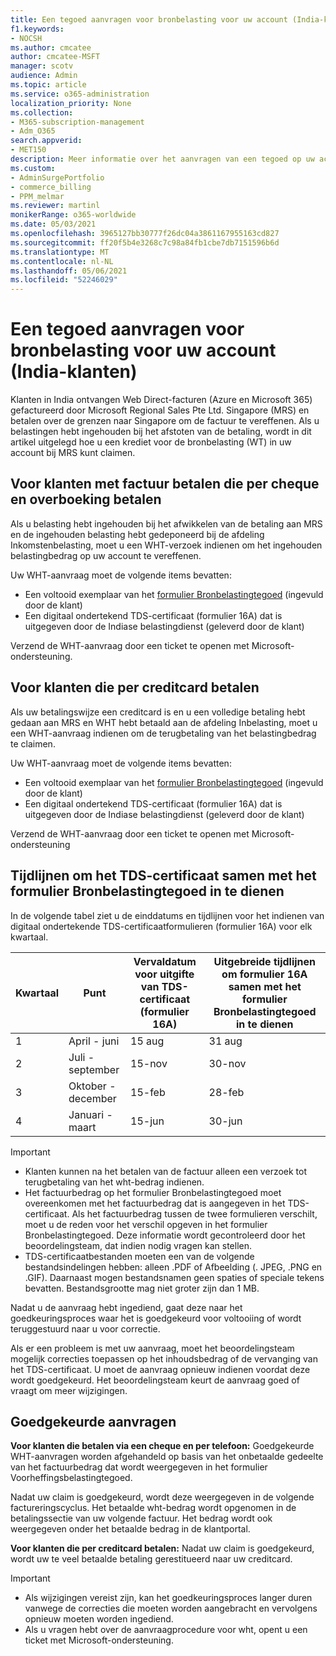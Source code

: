 ```yaml
---
title: Een tegoed aanvragen voor bronbelasting voor uw account (India-klanten)
f1.keywords:
- NOCSH
ms.author: cmcatee
author: cmcatee-MSFT
manager: scotv
audience: Admin
ms.topic: article
ms.service: o365-administration
localization_priority: None
ms.collection:
- M365-subscription-management
- Adm_O365
search.appverid:
- MET150
description: Meer informatie over het aanvragen van een tegoed op uw account voor bronbelasting die u hebt betaald. Dit artikel is alleen van toepassing op klanten in India.
ms.custom:
- AdminSurgePortfolio
- commerce_billing
- PPM_melmar
ms.reviewer: martinl
monikerRange: o365-worldwide
ms.date: 05/03/2021
ms.openlocfilehash: 3965127bb30777f26dc04a3861167955163cd827
ms.sourcegitcommit: ff20f5b4e3268c7c98a84fb1cbe7db7151596b6d
ms.translationtype: MT
ms.contentlocale: nl-NL
ms.lasthandoff: 05/06/2021
ms.locfileid: "52246029"
---
```

# <a name="request-a-credit-for-withholding-tax-on-your-account-india-customers"></a>Een tegoed aanvragen voor bronbelasting voor uw account (India-klanten)

Klanten in India ontvangen Web Direct-facturen (Azure en Microsoft 365) gefactureerd door Microsoft Regional Sales Pte Ltd. Singapore (MRS) en betalen over de grenzen naar Singapore om de factuur te vereffenen. Als u belastingen hebt ingehouden bij het afstoten van de betaling, wordt in dit artikel uitgelegd hoe u een krediet voor de bronbelasting (WT) in uw account bij MRS kunt claimen.

## <a name="for-invoice-pay-customers-who-pay-by-check-and-wire"></a>Voor klanten met factuur betalen die per cheque en overboeking betalen

Als u belasting hebt ingehouden bij het afwikkelen van de betaling aan MRS en de ingehouden belasting hebt gedeponeerd bij de afdeling Inkomstenbelasting, moet u een WHT-verzoek indienen om het ingehouden belastingbedrag op uw account te vereffenen.

Uw WHT-aanvraag moet de volgende items bevatten:

- Een voltooid exemplaar van het [formulier Bronbelastingtegoed](https://download.microsoft.com/download/a/2/a/a2a35969-2d54-4faa-ba41-6a50525eba70/WHT%20Credit%20Form%20-%20India.docx) (ingevuld door de klant)
- Een digitaal ondertekend TDS-certificaat (formulier 16A) dat is uitgegeven door de Indiase belastingdienst (geleverd door de klant)

Verzend de WHT-aanvraag door een ticket te openen met Microsoft-ondersteuning.

## <a name="for-customers-who-pay-by-credit-card"></a>Voor klanten die per creditcard betalen

Als uw betalingswijze een creditcard is en u een volledige betaling hebt gedaan aan MRS en WHT hebt betaald aan de afdeling Inbelasting, moet u een WHT-aanvraag indienen om de terugbetaling van het belastingbedrag te claimen.

Uw WHT-aanvraag moet de volgende items bevatten:

- Een voltooid exemplaar van het [formulier Bronbelastingtegoed](https://download.microsoft.com/download/a/2/a/a2a35969-2d54-4faa-ba41-6a50525eba70/WHT%20Credit%20Form%20-%20India.docx) (ingevuld door de klant)
- Een digitaal ondertekend TDS-certificaat (formulier 16A) dat is uitgegeven door de Indiase belastingdienst (geleverd door de klant)

Verzend de WHT-aanvraag door een ticket te openen met Microsoft-ondersteuning

## <a name="timelines-to-submit-the-tds-certificate-together-with-the-withholding-tax-credit-form"></a>Tijdlijnen om het TDS-certificaat samen met het formulier Bronbelastingtegoed in te dienen

In de volgende tabel ziet u de einddatums en tijdlijnen voor het indienen van digitaal ondertekende TDS-certificaatformulieren (formulier 16A) voor elk kwartaal.

| Kwartaal | Punt | Vervaldatum voor uitgifte van TDS-certificaat (formulier 16A) | Uitgebreide tijdlijnen om formulier 16A samen met het formulier Bronbelastingtegoed in te dienen |
|-|-|-|-|
| 1 | April - juni | 15 aug | 31 aug |
| 2 | Juli - september | 15-nov | 30-nov |
| 3 | Oktober - december | 15-feb | 28-feb |
| 4 | Januari - maart | 15-jun | 30-jun |

> [!IMPORTANT]
>
> - Klanten kunnen na het betalen van de factuur alleen een verzoek tot terugbetaling van het wht-bedrag indienen.
> - Het factuurbedrag op het formulier Bronbelastingtegoed moet overeenkomen met het factuurbedrag dat is aangegeven in het TDS-certificaat. Als het factuurbedrag tussen de twee formulieren verschilt, moet u de reden voor het verschil opgeven in het formulier Bronbelastingtegoed. Deze informatie wordt gecontroleerd door het beoordelingsteam, dat indien nodig vragen kan stellen.
> - TDS-certificaatbestanden moeten een van de volgende bestandsindelingen hebben: alleen .PDF of Afbeelding (. JPEG, .PNG en .GIF). Daarnaast mogen bestandsnamen geen spaties of speciale tekens bevatten. Bestandsgrootte mag niet groter zijn dan 1 MB.

Nadat u de aanvraag hebt ingediend, gaat deze naar het goedkeuringsproces waar het is goedgekeurd voor voltooiing of wordt teruggestuurd naar u voor correctie.

Als er een probleem is met uw aanvraag, moet het beoordelingsteam mogelijk correcties toepassen op het inhoudsbedrag of de vervanging van het TDS-certificaat. U moet de aanvraag opnieuw indienen voordat deze wordt goedgekeurd. Het beoordelingsteam keurt de aanvraag goed of vraagt om meer wijzigingen.

## <a name="approved-requests"></a>Goedgekeurde aanvragen

**Voor klanten die betalen via een cheque en per telefoon:** Goedgekeurde WHT-aanvragen worden afgehandeld op basis van het onbetaalde gedeelte van het factuurbedrag dat wordt weergegeven in het formulier Voorheffingsbelastingtegoed.

Nadat uw claim is goedgekeurd, wordt deze weergegeven in de volgende factureringscyclus. Het betaalde wht-bedrag wordt opgenomen in de betalingssectie van uw volgende factuur. Het bedrag wordt ook weergegeven onder het betaalde bedrag in de klantportal.

**Voor klanten die per creditcard betalen:** Nadat uw claim is goedgekeurd, wordt uw te veel betaalde betaling gerestitueerd naar uw creditcard.

> [!IMPORTANT]
>
> - Als wijzigingen vereist zijn, kan het goedkeuringsproces langer duren vanwege de correcties die moeten worden aangebracht en vervolgens opnieuw moeten worden ingediend.
> - Als u vragen hebt over de aanvraagprocedure voor wht, opent u een ticket met Microsoft-ondersteuning.
